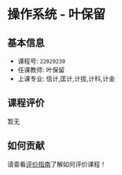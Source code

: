 # 操作系统 - 叶保留

## 基本信息

- 课程号: `22020230`
- 任课教师: 叶保留
- 上课专业: 信计,匡计,计拔,计科,计金

## 课程评价

暂无

## 如何贡献

请查看[评价指南](../how-to-comment.md)了解如何评价课程！
